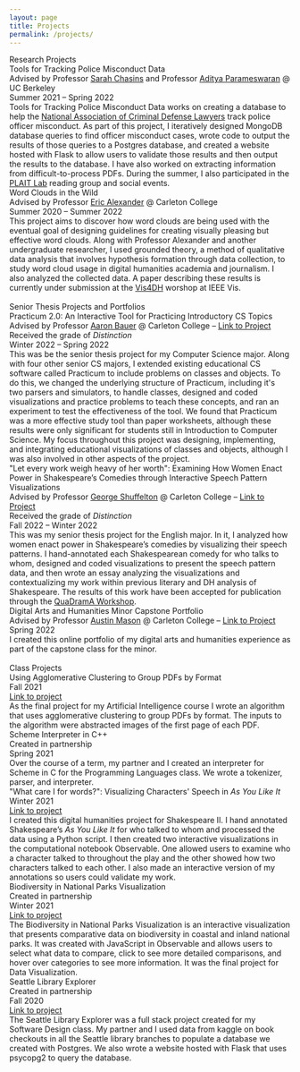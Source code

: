 ```yaml
---
layout: page
title: Projects
permalink: /projects/
---
```

<link rel="stylesheet" href="/assets/css/main.css">
<div class="project-heading">Research Projects</div>
<div class="small-spacer"></div>
<div class="project-title">Tools for Tracking Police Misconduct Data</div>
<div class="project-content">Advised by Professor <a href="https://schasins.com">Sarah Chasins</a> and Professor <a href="https://people.eecs.berkeley.edu/~adityagp/">Aditya Parameswaran</a> @ UC Berkeley</div>
<div class ="time">Summer 2021 – Spring 2022</div>
<div class="tiny-spacer"></div>
<div class="project-content">Tools for Tracking Police Misconduct Data works on creating a database to help the <a href="https://www.nacdl.org">National Association of Criminal Defense Lawyers</a> track police officer misconduct. As part of this project, I iteratively designed MongoDB database queries to find officer misconduct cases, wrote code to output the results of those queries to a Postgres database, and created a website hosted with Flask to allow users to validate those results and then output the results to the database. I have also worked on extracting information from difficult-to-process PDFs. During the summer, I also participated in the <a href="https://plait-lab.org">PLAIT Lab</a> reading group and social events.</div>
<div class="small-spacer"></div>
<div class="project-title">Word Clouds in the Wild</div>
<div class="project-content">Advised by Professor <a href="https://cs.carleton.edu/faculty/ealexander/">Eric Alexander</a> @ Carleton College</div>
<div class ="time">Summer 2020 – Summer 2022</div>
<div class="tiny-spacer"></div>
<div class="project-content">This project aims to discover how word clouds are being used with the eventual goal of designing guidelines for creating visually pleasing but effective word clouds. Along with Professor Alexander and another undergraduate researcher, I used grounded theory, a method of qualitative data analysis that involves hypothesis formation through data collection, to study word cloud usage in digital humanities academia and journalism. I also analyzed the collected data. A paper describing these results is currently under submission at the <a href="https://vis4dh.dbvis.de">Vis4DH</a> worshop at IEEE Vis.</div>
<br>

<div class="project-heading">Senior Thesis Projects and Portfolios</div>
<div class="small-spacer"></div>
<div class="project-title">Practicum 2.0: An Interactive Tool for Practicing Introductory CS Topics</div>
<div class="project-content">Advised by Professor <a href="https://cs.carleton.edu/faculty/awb/">Aaron Bauer</a> @ Carleton College – <a href="https://awilliambauer.github.io/practicum/">Link to Project</a></div>
<div class="project-content">Received the grade of <em>Distinction</em></div>
<div class ="time">Winter 2022 – Spring 2022</div>
<div class="tiny-spacer"></div>
<div class="project-content">This was be the senior thesis project for my Computer Science major. Along with four other senior CS majors, I extended existing educational CS software called Practicum to include problems on classes and objects. To do this, we changed the underlying structure of Practicum, including it's two parsers and simulators, to handle classes, designed and coded visualizations and practice problems to teach these concepts, and ran an experiment to test the effectiveness of the tool. We found that Practicum was a more effective study tool than paper worksheets, although these results were only significant for students still in Introduction to Computer Science. My focus throughout this project was designing, implementing, and integrating educational visualizations of classes and objects, although I was also involved in other aspects of the project.</div>
<div class="small-spacer"></div>
<div class="project-title">"Let every work weigh heavy of her worth": Examining How Women Enact Power in Shakespeare’s Comedies through Interactive Speech Pattern Visualizations</div>
<div class="project-content">Advised by Professor <a href="https://www.carleton.edu/directory/gshuffel/">George Shuffelton</a> @ Carleton College – <a href="https://observablehq.com/@hicker/let-every-word-weigh-heavy-of-her-worth">Link to Project</a> </div>
<div class="project-content">Received the grade of <em>Distinction</em></div>
<div class ="time">Fall 2022 – Winter 2022</div>
<div class="tiny-spacer"></div>
<div class="project-content">This was my senior thesis project for the English major. In it, I analyzed how women enact power in Shakespeare’s comedies by visualizing their speech patterns. I hand-annotated each Shakespearean comedy for who talks to whom, designed and coded visualizations to present the speech pattern data, and then wrote an essay analyzing the visualizations and contextualizing my work within previous literary and DH analysis of Shakespeare. The results of this work have been accepted for publication through the <a href="https://quadrama.github.io/blog/2022/03/14/comp-drama-analysis-workshop">QuaDramA Workshop</a>.</div>
<div class="small-spacer"></div>
<div class="project-title">Digital Arts and Humanities Minor Capstone Portfolio</div>
<div class="project-content">Advised by Professor <a href="https://www.carleton.edu/directory/amason/">Austin Mason</a> @ Carleton College – <a href="https://hicker.dgah.sites.carleton.edu">Link to Project</a> </div>
<div class ="time">Spring 2022</div>
<div class="tiny-spacer"></div>
<div class="project-content">I created this online portfolio of my digital arts and humanities experience as part of the capstone class for the minor.</div>
<br>

<div class="project-heading">Class Projects</div>
<div class="small-spacer"></div>
<div class="project-title">Using Agglomerative Clustering to Group PDFs by Format</div>
<div class ="time">Fall 2021</div>
<div class="project-content"><a href="https://github.com/rmatouschekh/agglomerative-clustering">Link to project</a></div>
<div class="tiny-spacer"></div>
<div class="project-content">As the final project for my Artificial Intelligence course I wrote an algorithm that uses agglomerative clustering to group PDFs by format. The inputs to the algorithm were abstracted images of the first page of each PDF.</div>
<div class="small-spacer"></div>
<div class="project-title">Scheme Interpreter in C++</div>
<div class="project-content">Created in partnership</div>
<div class ="time">Spring 2021</div>
<div class="tiny-spacer"></div>
<div class="project-content">Over the course of a term, my partner and I created an interpreter for Scheme in C for the Programming Languages class. We wrote a tokenizer, parser, and interpreter.</div>
<div class="small-spacer"></div>
<div class="project-title">"What care I for words?": Visualizing Characters' Speech in <i>As You Like It</i></div>
<div class ="time">Winter 2021</div>
<div class="project-content"><a href="https://observablehq.com/d/29cdc0a5b39cd2a9">Link to project</a></div>
<div class="tiny-spacer"></div>
<div class="project-content">I created this digital humanities project for Shakespeare II. I hand annotated Shakespeare’s <i>As You Like It</i> for who talked to whom and processed the data using a Python script. I then created two interactive visualizations in the computational notebook Observable. One allowed users to examine who a character talked to throughout the play and the other showed how two characters talked to each other. I also made an interactive version of my annotations so users could validate my work.</div>
<div class="small-spacer"></div>
<div class="project-title">Biodiversity in National Parks Visualization</div>
<div class="project-content">Created in partnership</div>
<div class ="time">Winter 2021</div>
<div class="project-content"><a href="https://observablehq.com/d/de2724efec118340">Link to project</a></div>
<div class="tiny-spacer"></div>
<div class="project-content">The Biodiversity in National Parks Visualization is an interactive visualization that presents comparative data on biodiversity in coastal and inland national parks. It was created with JavaScript in Observable and allows users to select what data to compare, click to see more detailed comparisons, and hover over categories to see more information. It was the final project for Data Visualization.</div>
<div class="small-spacer"></div>
<div class="project-title">Seattle Library Explorer</div>
<div class="project-content">Created in partnership</div>
<div class ="time">Fall 2020</div>
<div class="project-content"><a href="https://github.com/rmatouschekh/seattle-library-explorer">Link to project</a></div>
<div class="tiny-spacer"></div>
<div class="project-content">The Seattle Library Explorer was a full stack project created for my Software Design class. My partner and I used data from kaggle on book checkouts in all the Seattle library branches to populate a database we created with Postgres. We also wrote a website hosted with Flask that uses psycopg2 to query the database.</div>
